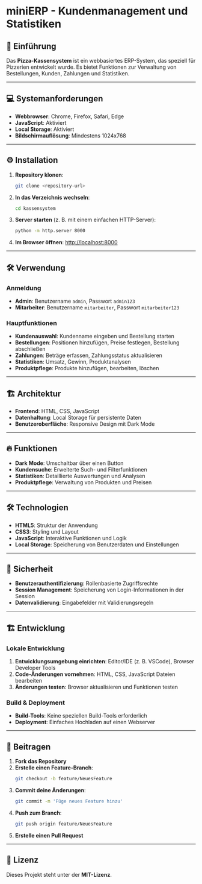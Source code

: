 # miniERP - Kundenmanagement und Statistiken

## 🏁 Einführung
Das **Pizza-Kassensystem** ist ein webbasiertes ERP-System, das speziell für Pizzerien entwickelt wurde. Es bietet Funktionen zur Verwaltung von Bestellungen, Kunden, Zahlungen und Statistiken.

---

## 💻 Systemanforderungen
- **Webbrowser**: Chrome, Firefox, Safari, Edge
- **JavaScript**: Aktiviert
- **Local Storage**: Aktiviert
- **Bildschirmauflösung**: Mindestens 1024x768

---

## ⚙️ Installation
1. **Repository klonen**:
   ```sh
   git clone <repository-url>
   ```
2. **In das Verzeichnis wechseln**:
   ```sh
   cd kassensystem
   ```
3. **Server starten** (z. B. mit einem einfachen HTTP-Server):
   ```sh
   python -m http.server 8000
   ```
4. **Im Browser öffnen**:
   [http://localhost:8000](http://localhost:8000)

---

## 🛠 Verwendung
### Anmeldung
- **Admin**: Benutzername `admin`, Passwort `admin123`
- **Mitarbeiter**: Benutzername `mitarbeiter`, Passwort `mitarbeiter123`

### Hauptfunktionen
- **Kundenauswahl**: Kundenname eingeben und Bestellung starten
- **Bestellungen**: Positionen hinzufügen, Preise festlegen, Bestellung abschließen
- **Zahlungen**: Beträge erfassen, Zahlungsstatus aktualisieren
- **Statistiken**: Umsatz, Gewinn, Produktanalysen
- **Produktpflege**: Produkte hinzufügen, bearbeiten, löschen

---

## 🏗 Architektur
- **Frontend**: HTML, CSS, JavaScript
- **Datenhaltung**: Local Storage für persistente Daten
- **Benutzeroberfläche**: Responsive Design mit Dark Mode

---

## 🔥 Funktionen
- **Dark Mode**: Umschaltbar über einen Button
- **Kundensuche**: Erweiterte Such- und Filterfunktionen
- **Statistiken**: Detaillierte Auswertungen und Analysen
- **Produktpflege**: Verwaltung von Produkten und Preisen

---

## 🛠 Technologien
- **HTML5**: Struktur der Anwendung
- **CSS3**: Styling und Layout
- **JavaScript**: Interaktive Funktionen und Logik
- **Local Storage**: Speicherung von Benutzerdaten und Einstellungen

---

## 🔐 Sicherheit
- **Benutzerauthentifizierung**: Rollenbasierte Zugriffsrechte
- **Session Management**: Speicherung von Login-Informationen in der Session
- **Datenvalidierung**: Eingabefelder mit Validierungsregeln

---

## 🏗 Entwicklung
### Lokale Entwicklung
1. **Entwicklungsumgebung einrichten**: Editor/IDE (z. B. VSCode), Browser Developer Tools
2. **Code-Änderungen vornehmen**: HTML, CSS, JavaScript Dateien bearbeiten
3. **Änderungen testen**: Browser aktualisieren und Funktionen testen

### Build & Deployment
- **Build-Tools**: Keine speziellen Build-Tools erforderlich
- **Deployment**: Einfaches Hochladen auf einen Webserver

---

## 🤝 Beitragen
1. **Fork das Repository**
2. **Erstelle einen Feature-Branch**:
   ```sh
   git checkout -b feature/NeuesFeature
   ```
3. **Commit deine Änderungen**:
   ```sh
   git commit -m 'Füge neues Feature hinzu'
   ```
4. **Push zum Branch**:
   ```sh
   git push origin feature/NeuesFeature
   ```
5. **Erstelle einen Pull Request**

---

## 📜 Lizenz
Dieses Projekt steht unter der **MIT-Lizenz**.
